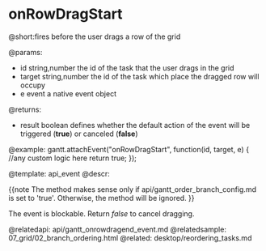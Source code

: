 onRowDragStart
=============
@short:fires before the user drags a row of the grid 
	

@params:
- id			string,number			the id of the task that the user drags in the grid
- target		string,number			the id of the task which place the dragged row will occupy
- e	 			event					a native event object

@returns:  
- result     boolean       defines whether the default action of the event will be triggered (<b>true</b>) or canceled (<b>false</b>) 


@example:
gantt.attachEvent("onRowDragStart", function(id, target, e) {
    //any custom logic here
    return true;
});

@template:	api_event
@descr:

{{note
The method makes sense only if  api/gantt_order_branch_config.md is set to 'true'. Otherwise, the method will be ignored.
}}


The event is blockable. Return *false* to cancel dragging.

@relatedapi:
	api/gantt_onrowdragend_event.md
@relatedsample:
	07_grid/02_branch_ordering.html
@related:
	desktop/reordering_tasks.md